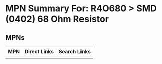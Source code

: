 



# MPN Summary For: R4O680 > SMD (0402) 68 Ohm Resistor

## MPNs
  

|MPN|Direct Links|Search Links|
| :--- | :--- | :--- |
||||
